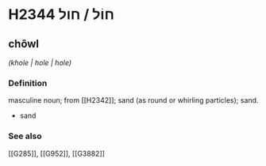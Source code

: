# H2344 חוֹל / חול

## chôwl

_(khole | hole | hole)_

### Definition

masculine noun; from [[H2342]]; sand (as round or whirling particles); sand.

- sand
### See also

[[G285]], [[G952]], [[G3882]]

